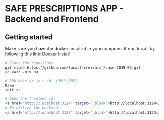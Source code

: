 # SAFE PRESCRIPTIONS APP - Backend and Frontend

## Getting started

Make sure you have the docker installed in your computer. If not, install by following this link: <a href="https://www.docker.com/products/docker-desktop" target="_blank">Docker Install</a>

```sh
# Clone the repository
git clone https://github.com/lucasferreiralsf/case-2019-03.git
cd case-2019-03

# RUN Make or init.sh  (ONLY ONE)
Make
init.sh

# Open the frontend in:
<a href="http://localhost:3124" target="_blank">http://localhost:3124</a>
# To utilize the backend::
<a href="http://localhost:3123" target="_blank">http://localhost:3123</a>

```
